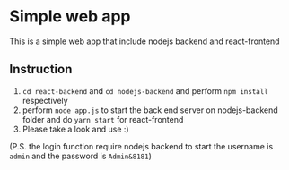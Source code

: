 # Simple web app
This is a simple web app that include nodejs backend and react-frontend

## Instruction
1. ```cd react-backend``` and ```cd nodejs-backend``` and perform ```npm install``` respectively
2. perform ```node app.js``` to start the back end server on nodejs-backend folder and do ```yarn start``` for react-frontend
3. Please take a look and use :)

(P.S. the login function require nodejs backend to start the username is ```admin``` and the password is ```Admin&8181```)